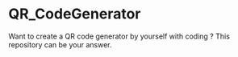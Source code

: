# QR_CodeGenerator
Want to create a QR code generator by yourself with coding ? This repository can be your answer. 
